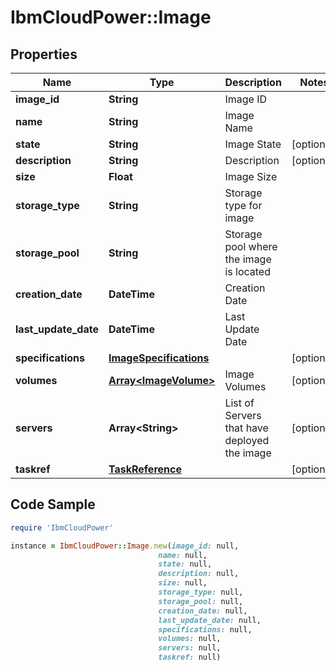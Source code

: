 # IbmCloudPower::Image

## Properties

Name | Type | Description | Notes
------------ | ------------- | ------------- | -------------
**image_id** | **String** | Image ID | 
**name** | **String** | Image Name | 
**state** | **String** | Image State | [optional] 
**description** | **String** | Description | [optional] 
**size** | **Float** | Image Size | 
**storage_type** | **String** | Storage type for image | 
**storage_pool** | **String** | Storage pool where the image is located | 
**creation_date** | **DateTime** | Creation Date | 
**last_update_date** | **DateTime** | Last Update Date | 
**specifications** | [**ImageSpecifications**](ImageSpecifications.md) |  | [optional] 
**volumes** | [**Array&lt;ImageVolume&gt;**](ImageVolume.md) | Image Volumes | [optional] 
**servers** | **Array&lt;String&gt;** | List of Servers that have deployed the image | [optional] 
**taskref** | [**TaskReference**](TaskReference.md) |  | [optional] 

## Code Sample

```ruby
require 'IbmCloudPower'

instance = IbmCloudPower::Image.new(image_id: null,
                                 name: null,
                                 state: null,
                                 description: null,
                                 size: null,
                                 storage_type: null,
                                 storage_pool: null,
                                 creation_date: null,
                                 last_update_date: null,
                                 specifications: null,
                                 volumes: null,
                                 servers: null,
                                 taskref: null)
```


